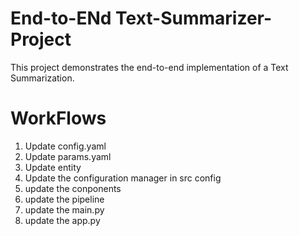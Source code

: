 # End-to-ENd Text-Summarizer-Project
This project demonstrates the end-to-end implementation of a Text Summarization.


# WorkFlows 
1. Update config.yaml
2. Update params.yaml
3. Update entity
4. Update the configuration manager in src config
5. update the conponents
6. update the pipeline
7. update the main.py
8. update the app.py